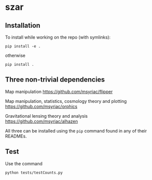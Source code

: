 # szar


## Installation


To install while working on the repo (with symlinks):

```pip install -e .```

otherwise

```pip install .```

## Three non-trivial dependencies

Map manipulation
https://github.com/msyriac/flipper

Map manipulation, statistics, cosmology theory and plotting
https://github.com/msyriac/orphics

Gravitational lensing theory and analysis
https://github.com/msyriac/alhazen

All three can be installed using the `pip` command found in any of their READMEs.

## Test

Use the command
```
python tests/testCounts.py
```
